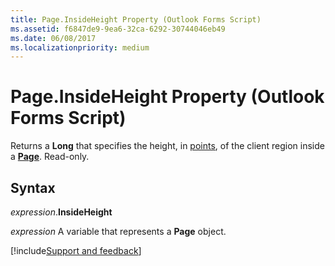```yaml
---
title: Page.InsideHeight Property (Outlook Forms Script)
ms.assetid: f6847de9-9ea6-32ca-6292-30744046eb49
ms.date: 06/08/2017
ms.localizationpriority: medium
---
```



# Page.InsideHeight Property (Outlook Forms Script)

Returns a **Long** that specifies the height, in [points](../language/glossary/vbe-glossary.md#point), of the client region inside a **[Page](Outlook.page.md)**. Read-only.


## Syntax

_expression_.**InsideHeight**

_expression_ A variable that represents a **Page** object.

[!include[Support and feedback](~/includes/feedback-boilerplate.md)]